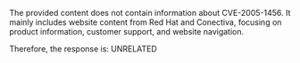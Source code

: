 The provided content does not contain information about CVE-2005-1456. It mainly includes website content from Red Hat and Conectiva, focusing on product information, customer support, and website navigation.

Therefore, the response is: UNRELATED